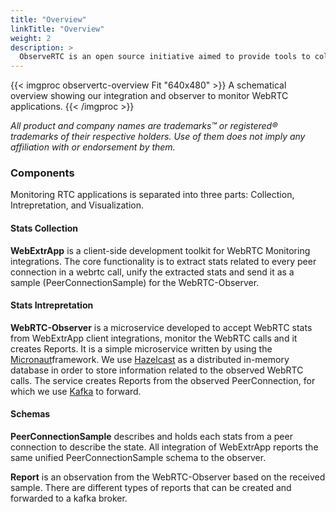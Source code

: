 ```yaml
---
title: "Overview"
linkTitle: "Overview"
weight: 2
description: >
  ObserveRTC is an open source initiative aimed to provide tools to collect, intrepret, and visualize RTC metrics in real-time.
---
```

{{< imgproc observertc-overview Fit "640x480" >}}
A schematical overview showing our integration and observer to monitor WebRTC applications. 
{{< /imgproc >}}

*All product and company names are trademarks™ or registered® trademarks of their respective holders. Use of them does not imply any affiliation with or endorsement by them.*

### Components

Monitoring RTC applications is separated into three parts: Collection, Intrepretation, and Visualization. 

#### Stats Collection

**WebExtrApp** is a client-side development toolkit for WebRTC Monitoring integrations. The core functionality is to extract stats related to every peer connection in a webrtc call, unify the extracted stats and send it as a sample (PeerConnectionSample) for the WebRTC-Observer.

#### Stats Intrepretation

**WebRTC-Observer** is a microservice developed to accept WebRTC stats from WebExtrApp client integrations, monitor the WebRTC calls and it creates Reports. It is a simple microservice written by using the [Micronaut](https://www.micronaut.io/)framework. We use [Hazelcast](https://hazelcast.org) as a distributed in-memory database in order to store information related to the observed WebRTC calls. The service creates Reports from the observed PeerConnection, for which we use [Kafka](https://kafka.apache.org/) to forward.

#### Schemas

**PeerConnectionSample** describes and holds each stats from a peer connection to describe the state. All integration of WebExtrApp reports the same unified PeerConnectionSample schema to the observer. 

**Report** is an observation from the WebRTC-Observer based on the received sample. There are different types of reports that can be created and forwarded to a kafka broker.